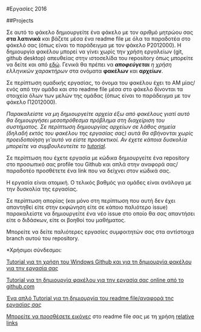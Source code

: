 #Eργασίες 2016

##Projects

Σε αυτό το φάκελο δημιουργείτε ένα φάκελο με τον αριθμό μητρώου σας **στα λατινικά** και βάζετε μέσα ένα readme file με όλα τα παραδοτέα στο φάκελό σας (όπως είναι το παράδειγμα με τον φάκελο P2012000). H δημιουργία φακέλου μπορεί να γίνει χωρίς την χρήση εργαλείων (git, github desktop) απευθείας στην ιστοσελίδα του repository όπως μπορείτε να δείτε και από [εδώ](http://stackoverflow.com/questions/18773598/creating-folders-inside-github-com-repo-without-using-git).
Γενικά θα πρέπει να _**αποφεύγεται** η χρήση ελληνικών χαρακτήρων_ στα ονόματα **φακέλων** και **αρχείων**.

Σε περίπτωση ομαδικής εργασίας, το όνομα του φακέλου έχει το ΑΜ μίας/ενός από την ομάδα και στο readme file μέσα στο φάκελο δίνονται τα στοιχεία όλων των μελών της ομάδας (όπως είναι το παράδειγμα με τον φάκελο Π2012000).

_Παρακαλείστε να μη δημιουργείτε αρχεία έξω από φακέλους γιατί αυτό θα δημιουργήσει μεσοπρόθεσμα πρόβλημα στη διαχείριση του συστήματος. Σε περίπτωση δημιουργίας αρχείων σε λάθος σημεία (δηλαδή εκτός του φακέλου της εργασίας σας) αυτά θα σβήνονται χωρίς προειδοποίηση γι'αυτό να είστε προσεκτικοί. Αν έχετε κάποια δυσκολία μπορείτε να συμβουλευτείτε το [tutorial](../tutorial/README.md)._

Σε περίπτωση που έχετε εργασία με κώδικα δημιουργείτε ένα repository στο προσωπικό σας profile του Github και απλά στην αναφορά σας/παραδοτέο προσθέτετε ένα link που να δείχνει στον κώδικά σας.

Η εργασία είναι ατομική. Ο τελικός βαθμός για ομάδες είναι ανάλογα με την δυσκολία της εργασίας.

Σε περίπτωση απορίας (και μόνο στη περίπτωση που αυτή δεν έχει απαντηθεί είτε στην εκφώνηση είτε σε κάποιο παλιότερο issue) παρακαλείστε να δημιουργείτε ένα νέο issue στο οποίο θα σας απαντήσει είτε ο διδάσκων, είτε οι βοηθοί του μαθήματος.

Μπορείτε να δείτε παλιότερες εργασίες συμφοιτητών σας στα αντίστοιχα branch αυτού του repository.

*Χρήσιμοι σύνδεσμοι:

[Tutorial για τη χρήση του Windows Github και για τη δημιουργία φακέλου για την εργασία σας](../tutorial/README.md)

[Tutorial για τη δημιουργία φακέλου για την εργασία σας online από το github.com](http://stackoverflow.com/questions/18773598/creating-folders-inside-github-com-repo-without-using-git)

[Ένα απλό Tutorial για τη δημιουργία του readme file/αναφορά της εργασίας σας](https://guides.github.com/features/mastering-markdown/)

[Μπορείτε να προσθέσετε εικόνες](http://stackoverflow.com/a/11916467/1633251) στο readme file σας με τη χρήση [relative links](https://help.github.com/articles/relative-links-in-readmes/)
